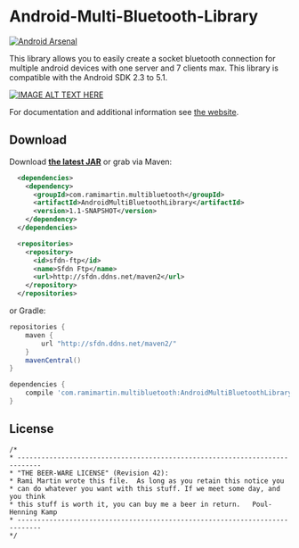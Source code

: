 # Android-Multi-Bluetooth-Library

[![Android Arsenal](https://img.shields.io/badge/Android%20Arsenal-Android%20Multi%20Bluetooth%20Library-green.svg?style=flat)](https://android-arsenal.com/details/1/1954)

This library allows you to easily create a socket bluetooth connection for multiple android devices with one server and 7 clients max. This library is compatible with the Android SDK 2.3 to 5.1.

[![IMAGE ALT TEXT HERE](http://img.youtube.com/vi/svzu2qd_fOo/0.jpg)](http://www.youtube.com/watch?v=svzu2qd_fOo)

For documentation and additional information see [the website][1].

Download
--------
Download __[the latest JAR][2]__  or grab via Maven:
```xml
  <dependencies>
    <dependency>
      <groupId>com.ramimartin.multibluetooth</groupId>
      <artifactId>AndroidMultiBluetoothLibrary</artifactId>
      <version>1.1-SNAPSHOT</version>
    </dependency>
  </dependencies>

  <repositories>
    <repository>
      <id>sfdn-ftp</id>
      <name>Sfdn Ftp</name>
      <url>http://sfdn.ddns.net/maven2</url>
    </repository>
  </repositories>
```
or Gradle:
```groovy
repositories {
    maven {
        url "http://sfdn.ddns.net/maven2/"
    }
    mavenCentral()
}

dependencies {
    compile 'com.ramimartin.multibluetooth:AndroidMultiBluetoothLibrary:1.1-SNAPSHOT'
}

```
License
-------
    
    /*
    * ----------------------------------------------------------------------------
    * "THE BEER-WARE LICENSE" (Revision 42):
    * Rami Martin wrote this file.  As long as you retain this notice you
    * can do whatever you want with this stuff. If we meet some day, and you think
    * this stuff is worth it, you can buy me a beer in return.   Poul-Henning Kamp
    * ----------------------------------------------------------------------------
    */

[1]: http://arissa34.github.io/Android-Multi-Bluetooth-Library/
[2]: http://93.24.106.19/maven2/com/ramimartin/multibluetooth/AndroidMultiBluetoothLibrary/1.2-SNAPSHOT/AndroidMultiBluetoothLibrary-1.2-20150921.001610-1.jar

